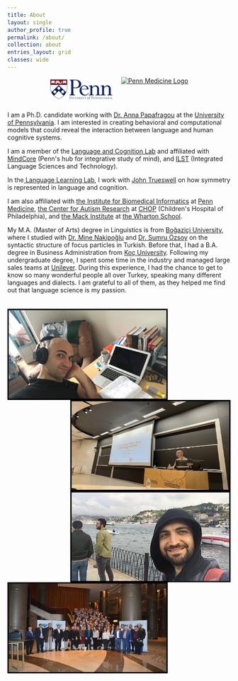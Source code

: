 ```yaml
---
title: About
layout: single
author_profile: true
permalink: /about/
collection: about
entries_layout: grid
classes: wide
---
```


<div style="text-align:center; display:flex; justify-content:center; align-items:center; gap:20px; margin-bottom: 20px;">
    <a href="https://www.upenn.edu/" style="display: flex; align-items: center;">
        <img src="/assets/images/pennlogo.png" alt="The University of Pennsylvania Logo" style="width: auto; height: 46px;"/> <!-- Height adjusted to 30% smaller -->
    </a>
    <a href="https://www.pennmedicine.org/" style="display: flex; align-items: center;">
        <img src="https://www.med.upenn.edu/images/psom_logo_blue.svg" alt="Penn Medicine Logo" style="width: auto; height: 57px;"/> <!-- Height adjusted to 30% smaller -->
    </a>
</div>

I am a Ph.D. candidate working with <a href="https://www.langcoglab.com/current-lab-members">Dr. Anna Papafragou</a> at the <a href="https://www.ling.upenn.edu/">University of Pennsylvania</a>. I am interested in creating behavioral and computational models that could reveal the interaction between language and human cognitive systems. 
<space>
<p>I am a member of the <a href="https://www.langcoglab.com/"> Language and Cognition Lab</a> and affiliated with <a href="https://mindcore.sas.upenn.edu"> MindCore</a> (Penn's hub for integrative study of mind),  and <a href="https://web.sas.upenn.edu/langscience/"> ILST</a> (Integrated Language Sciences and Technology). 
<space>
<p>In the<a href="https://web.sas.upenn.edu/trueswell-lab/"> Language Learning Lab</a>, I work with <a href="https://web.sas.upenn.edu/trueswell-lab/labmembers/trueswell/"> John Trueswell</a> on how symmetry is represented in language and cognition.
<space>
<p>I am also affiliated with <a href="https://ibi.med.upenn.edu/">the Institute for Biomedical Informatics</a> at <a href="https://www.pennmedicine.org/">Penn Medicine</a>, <a href="https://www.research.chop.edu/car/">the Center for Autism Research</a> at <a href="https://www.research.chop.edu/">CHOP</a> (Children's Hospital of Philadelphia), and <a href="https://mackinstitute.wharton.upenn.edu/">the Mack Institute</a> at <a href="https://www.wharton.upenn.edu/">the Wharton School</a>.</p>

<space>
<p>My M.A. (Master of Arts) degree in Linguistics is from <a href="https://linguistics.bogazici.edu.tr/">Boğaziçi University</a>, where I studied with <a href="https://linguistics.bogazici.edu.tr/mine-nakipoglu/">Dr. Mine Nakipoğlu</a> and <a href="https://linguistics.bogazici.edu.tr/sumru-ozsoy/">Dr. Sumru Özsoy</a> on the syntactic structure of focus particles in Turkish. 

<space>
Before that, I had a B.A. degree in Business Administration from <a href="https://www.ku.edu.tr/en/">Koç University</a>. Following my undergraduate degree, I spent some time in the industry and managed large sales teams at <a href="https://www.unilever.com/">Unilever</a>. During this experience, I had the chance to get to know so many wonderful people all over Turkey, speaking many different languages and dialects. I am grateful to all of them, as they helped me find out that language science is my passion.<br>

<br>
<br>
<space>

<img align="left" src="/assets/images/picture1.jpg" alt="Ugurcan Vurgun" style="width:356px;height:200px; border:3px solid black">

<img align="right" src="/assets/images/picture4.jpg" alt="Ugurcan Vurgun" style="width:356px;height:200px; border:3px solid black">

<space>

<img align="right" src="/assets/images/picture5.jpg" alt="Ugurcan Vurgun" style="width:356px;height:200px; border:3px solid black">

<img align="left" src="/assets/images/picture6.jpg" alt="Ugurcan Vurgun" style="width:356px;height:200px; border:3px solid black">


